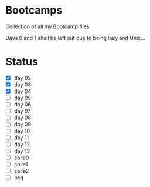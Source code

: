 # Bootcamps
Collection of all my Bootcamp files

Days 0 and 1 shall be left out due to being lazy and Unix...

# Status
-[x] day 02
-[x] day 03
-[x] day 04
-[ ] day 05
-[ ] day 06
-[ ] day 07
-[ ] day 08
-[ ] day 09
-[ ] day 10
-[ ] day 11
-[ ] day 12
-[ ] day 13
-[ ] colle0
-[ ] colle1
-[ ] colle2
-[ ] bsq

